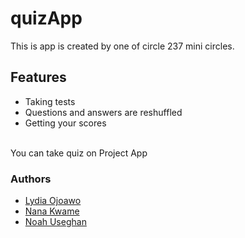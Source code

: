 # quizApp
This is app is created by one of circle 237 mini circles.

## Features
- Taking tests
- Questions and answers are reshuffled
- Getting your scores
<br>
You can take quiz on <a href="https://projectapp1.netlify.app/" style="text-decoration:none;">Project App</a>

### Authors
- <a href="https://github.com/Lydia02">Lydia Ojoawo</a> 
- <a href="https://github.com/stardev1">Nana Kwame</a> 
- <a href="https://github.com/Unique-Red">Noah Useghan</a>